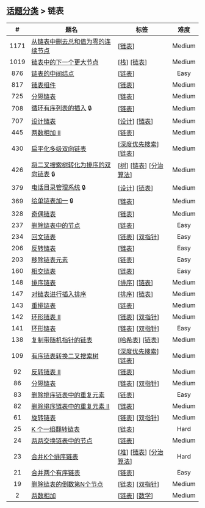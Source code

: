 <!--|This file generated by command(leetcode tag); DO NOT EDIT.            |-->
<!--+----------------------------------------------------------------------+-->
<!--|@author    openset <openset.wang@gmail.com>                           |-->
<!--|@link      https://github.com/openset                                 |-->
<!--|@home      https://github.com/openset/leetcode                        |-->
<!--+----------------------------------------------------------------------+-->

## [话题分类](https://github.com/openset/leetcode/blob/master/tag/README.md) > 链表

| # | 题名 | 标签 | 难度 |
| :-: | - | - | :-: |
| 1171 | [从链表中删去总和值为零的连续节点](https://github.com/openset/leetcode/tree/master/problems/remove-zero-sum-consecutive-nodes-from-linked-list) | [[链表](https://github.com/openset/leetcode/tree/master/tag/linked-list/README.md)]  | Medium |
| 1019 | [链表中的下一个更大节点](https://github.com/openset/leetcode/tree/master/problems/next-greater-node-in-linked-list) | [[栈](https://github.com/openset/leetcode/tree/master/tag/stack/README.md)] [[链表](https://github.com/openset/leetcode/tree/master/tag/linked-list/README.md)]  | Medium |
| 876 | [链表的中间结点](https://github.com/openset/leetcode/tree/master/problems/middle-of-the-linked-list) | [[链表](https://github.com/openset/leetcode/tree/master/tag/linked-list/README.md)]  | Easy |
| 817 | [链表组件](https://github.com/openset/leetcode/tree/master/problems/linked-list-components) | [[链表](https://github.com/openset/leetcode/tree/master/tag/linked-list/README.md)]  | Medium |
| 725 | [分隔链表](https://github.com/openset/leetcode/tree/master/problems/split-linked-list-in-parts) | [[链表](https://github.com/openset/leetcode/tree/master/tag/linked-list/README.md)]  | Medium |
| 708 | [循环有序列表的插入](https://github.com/openset/leetcode/tree/master/problems/insert-into-a-sorted-circular-linked-list) 🔒 | [[链表](https://github.com/openset/leetcode/tree/master/tag/linked-list/README.md)]  | Medium |
| 707 | [设计链表](https://github.com/openset/leetcode/tree/master/problems/design-linked-list) | [[设计](https://github.com/openset/leetcode/tree/master/tag/design/README.md)] [[链表](https://github.com/openset/leetcode/tree/master/tag/linked-list/README.md)]  | Medium |
| 445 | [两数相加 II](https://github.com/openset/leetcode/tree/master/problems/add-two-numbers-ii) | [[链表](https://github.com/openset/leetcode/tree/master/tag/linked-list/README.md)]  | Medium |
| 430 | [扁平化多级双向链表](https://github.com/openset/leetcode/tree/master/problems/flatten-a-multilevel-doubly-linked-list) | [[深度优先搜索](https://github.com/openset/leetcode/tree/master/tag/depth-first-search/README.md)] [[链表](https://github.com/openset/leetcode/tree/master/tag/linked-list/README.md)]  | Medium |
| 426 | [将二叉搜索树转化为排序的双向链表](https://github.com/openset/leetcode/tree/master/problems/convert-binary-search-tree-to-sorted-doubly-linked-list) 🔒 | [[树](https://github.com/openset/leetcode/tree/master/tag/tree/README.md)] [[链表](https://github.com/openset/leetcode/tree/master/tag/linked-list/README.md)] [[分治算法](https://github.com/openset/leetcode/tree/master/tag/divide-and-conquer/README.md)]  | Medium |
| 379 | [电话目录管理系统](https://github.com/openset/leetcode/tree/master/problems/design-phone-directory) 🔒 | [[设计](https://github.com/openset/leetcode/tree/master/tag/design/README.md)] [[链表](https://github.com/openset/leetcode/tree/master/tag/linked-list/README.md)]  | Medium |
| 369 | [给单链表加一](https://github.com/openset/leetcode/tree/master/problems/plus-one-linked-list) 🔒 | [[链表](https://github.com/openset/leetcode/tree/master/tag/linked-list/README.md)]  | Medium |
| 328 | [奇偶链表](https://github.com/openset/leetcode/tree/master/problems/odd-even-linked-list) | [[链表](https://github.com/openset/leetcode/tree/master/tag/linked-list/README.md)]  | Medium |
| 237 | [删除链表中的节点](https://github.com/openset/leetcode/tree/master/problems/delete-node-in-a-linked-list) | [[链表](https://github.com/openset/leetcode/tree/master/tag/linked-list/README.md)]  | Easy |
| 234 | [回文链表](https://github.com/openset/leetcode/tree/master/problems/palindrome-linked-list) | [[链表](https://github.com/openset/leetcode/tree/master/tag/linked-list/README.md)] [[双指针](https://github.com/openset/leetcode/tree/master/tag/two-pointers/README.md)]  | Easy |
| 206 | [反转链表](https://github.com/openset/leetcode/tree/master/problems/reverse-linked-list) | [[链表](https://github.com/openset/leetcode/tree/master/tag/linked-list/README.md)]  | Easy |
| 203 | [移除链表元素](https://github.com/openset/leetcode/tree/master/problems/remove-linked-list-elements) | [[链表](https://github.com/openset/leetcode/tree/master/tag/linked-list/README.md)]  | Easy |
| 160 | [相交链表](https://github.com/openset/leetcode/tree/master/problems/intersection-of-two-linked-lists) | [[链表](https://github.com/openset/leetcode/tree/master/tag/linked-list/README.md)]  | Easy |
| 148 | [排序链表](https://github.com/openset/leetcode/tree/master/problems/sort-list) | [[排序](https://github.com/openset/leetcode/tree/master/tag/sort/README.md)] [[链表](https://github.com/openset/leetcode/tree/master/tag/linked-list/README.md)]  | Medium |
| 147 | [对链表进行插入排序](https://github.com/openset/leetcode/tree/master/problems/insertion-sort-list) | [[排序](https://github.com/openset/leetcode/tree/master/tag/sort/README.md)] [[链表](https://github.com/openset/leetcode/tree/master/tag/linked-list/README.md)]  | Medium |
| 143 | [重排链表](https://github.com/openset/leetcode/tree/master/problems/reorder-list) | [[链表](https://github.com/openset/leetcode/tree/master/tag/linked-list/README.md)]  | Medium |
| 142 | [环形链表 II](https://github.com/openset/leetcode/tree/master/problems/linked-list-cycle-ii) | [[链表](https://github.com/openset/leetcode/tree/master/tag/linked-list/README.md)] [[双指针](https://github.com/openset/leetcode/tree/master/tag/two-pointers/README.md)]  | Medium |
| 141 | [环形链表](https://github.com/openset/leetcode/tree/master/problems/linked-list-cycle) | [[链表](https://github.com/openset/leetcode/tree/master/tag/linked-list/README.md)] [[双指针](https://github.com/openset/leetcode/tree/master/tag/two-pointers/README.md)]  | Easy |
| 138 | [复制带随机指针的链表](https://github.com/openset/leetcode/tree/master/problems/copy-list-with-random-pointer) | [[哈希表](https://github.com/openset/leetcode/tree/master/tag/hash-table/README.md)] [[链表](https://github.com/openset/leetcode/tree/master/tag/linked-list/README.md)]  | Medium |
| 109 | [有序链表转换二叉搜索树](https://github.com/openset/leetcode/tree/master/problems/convert-sorted-list-to-binary-search-tree) | [[深度优先搜索](https://github.com/openset/leetcode/tree/master/tag/depth-first-search/README.md)] [[链表](https://github.com/openset/leetcode/tree/master/tag/linked-list/README.md)]  | Medium |
| 92 | [反转链表 II](https://github.com/openset/leetcode/tree/master/problems/reverse-linked-list-ii) | [[链表](https://github.com/openset/leetcode/tree/master/tag/linked-list/README.md)]  | Medium |
| 86 | [分隔链表](https://github.com/openset/leetcode/tree/master/problems/partition-list) | [[链表](https://github.com/openset/leetcode/tree/master/tag/linked-list/README.md)] [[双指针](https://github.com/openset/leetcode/tree/master/tag/two-pointers/README.md)]  | Medium |
| 83 | [删除排序链表中的重复元素](https://github.com/openset/leetcode/tree/master/problems/remove-duplicates-from-sorted-list) | [[链表](https://github.com/openset/leetcode/tree/master/tag/linked-list/README.md)]  | Easy |
| 82 | [删除排序链表中的重复元素 II](https://github.com/openset/leetcode/tree/master/problems/remove-duplicates-from-sorted-list-ii) | [[链表](https://github.com/openset/leetcode/tree/master/tag/linked-list/README.md)]  | Medium |
| 61 | [旋转链表](https://github.com/openset/leetcode/tree/master/problems/rotate-list) | [[链表](https://github.com/openset/leetcode/tree/master/tag/linked-list/README.md)] [[双指针](https://github.com/openset/leetcode/tree/master/tag/two-pointers/README.md)]  | Medium |
| 25 | [K 个一组翻转链表](https://github.com/openset/leetcode/tree/master/problems/reverse-nodes-in-k-group) | [[链表](https://github.com/openset/leetcode/tree/master/tag/linked-list/README.md)]  | Hard |
| 24 | [两两交换链表中的节点](https://github.com/openset/leetcode/tree/master/problems/swap-nodes-in-pairs) | [[链表](https://github.com/openset/leetcode/tree/master/tag/linked-list/README.md)]  | Medium |
| 23 | [合并K个排序链表](https://github.com/openset/leetcode/tree/master/problems/merge-k-sorted-lists) | [[堆](https://github.com/openset/leetcode/tree/master/tag/heap/README.md)] [[链表](https://github.com/openset/leetcode/tree/master/tag/linked-list/README.md)] [[分治算法](https://github.com/openset/leetcode/tree/master/tag/divide-and-conquer/README.md)]  | Hard |
| 21 | [合并两个有序链表](https://github.com/openset/leetcode/tree/master/problems/merge-two-sorted-lists) | [[链表](https://github.com/openset/leetcode/tree/master/tag/linked-list/README.md)]  | Easy |
| 19 | [删除链表的倒数第N个节点](https://github.com/openset/leetcode/tree/master/problems/remove-nth-node-from-end-of-list) | [[链表](https://github.com/openset/leetcode/tree/master/tag/linked-list/README.md)] [[双指针](https://github.com/openset/leetcode/tree/master/tag/two-pointers/README.md)]  | Medium |
| 2 | [两数相加](https://github.com/openset/leetcode/tree/master/problems/add-two-numbers) | [[链表](https://github.com/openset/leetcode/tree/master/tag/linked-list/README.md)] [[数学](https://github.com/openset/leetcode/tree/master/tag/math/README.md)]  | Medium |
